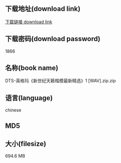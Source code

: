 ## 下载地址(download link)
[下载链接 download link](https://voluble-croquembouche-d321dc.netlify.app/?s=DTS-%E8%8B%B1%E6%A0%BC%E7%8E%9B%E3%80%8A%E6%96%B0%E4%B8%96%E7%BA%AA%E5%A4%A9%E7%B1%81%E6%A5%B7%E6%A8%A1%E6%9C%80%E6%96%B0%E7%B2%BE%E9%80%89%E3%80%8B1+%5BWAV%5D.zip)

## 下载密码(download password)
1866

## 名称(book name)
DTS-英格玛《新世纪天籁楷模最新精选》1 [WAV].zip.zip

## 语言(language)
chinese

## MD5


## 大小(filesize)
694.6 MB
